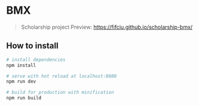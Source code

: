 # BMX

> Scholarship project
Preview: https://fifciu.github.io/scholarship-bmx/

## How to install

``` bash
# install dependencies
npm install

# serve with hot reload at localhost:8080
npm run dev

# build for production with minification
npm run build
```
